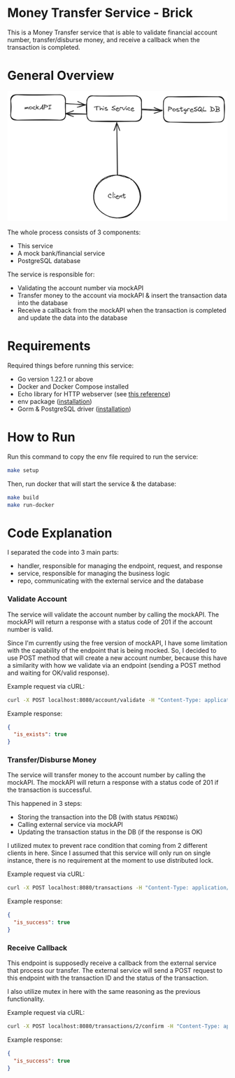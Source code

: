 # Money Transfer Service - Brick

This is a Money Transfer service that is able to validate financial account number, transfer/disburse money, and receive a callback when the transaction is completed.

# General Overview

![General Overview](overview.png)

The whole process consists of 3 components:
- This service
- A mock bank/financial service
- PostgreSQL database

The service is responsible for:
- Validating the account number via mockAPI
- Transfer money to the account via mockAPI & insert the transaction data into the database
- Receive a callback from the mockAPI when the transaction is completed and update the data into the database

# Requirements

Required things before running this service:
- Go version 1.22.1 or above
- Docker and Docker Compose installed
- Echo library for HTTP webserver (see [this reference](https://echo.labstack.com/docs/quick-start))
- env package ([installation](https://github.com/caarlos0/env?tab=readme-ov-file#example))
- Gorm & PostgreSQL driver ([installation](https://gorm.io/docs/index.html))

# How to Run

Run this command to copy the env file required to run the service:
```bash
make setup
```

Then, run docker that will start the service & the database:
```bash
make build
make run-docker
```

# Code Explanation

I separated the code into 3 main parts:
- handler, responsible for managing the endpoint, request, and response
- service, responsible for managing the business logic
- repo, communicating with the external service and the database

### Validate Account

The service will validate the account number by calling the mockAPI. The mockAPI will return a response with a status code of 201 if the account number is valid.

Since I'm currently using the free version of mockAPI, I have some limitation with the capability of the endpoint that is being mocked. So, I decided to use POST method that will create a new account number, because this have a similarity with how we validate via an endpoint (sending a POST method and waiting for OK/valid response).

Example request via cURL:
```bash
curl -X POST localhost:8080/account/validate -H "Content-Type: application/json"  -d '{"account_number":50234,"name":"Tjandra"}' -v
```

Example response:
```json
{
  "is_exists": true
}
```

### Transfer/Disburse Money

The service will transfer money to the account number by calling the mockAPI. The mockAPI will return a response with a status code of 201 if the transaction is successful.

This happened in 3 steps:
- Storing the transaction into the DB (with status `PENDING`)
- Calling external service via mockAPI
- Updating the transaction status in the DB (if the response is OK)

I utilized mutex to prevent race condition that coming from 2 different clients in here. Since I assumed that this service will only run on single instance, there is no requirement at the moment to use distributed lock.

Example request via cURL:
```bash
curl -X POST localhost:8080/transactions -H "Content-Type: application/json" -d '{"account_number":500, "amount":5000}' -v
```

Example response:
```json
{
  "is_success": true
}
```

### Receive Callback

This endpoint is supposedly receive a callback from the external service that process our transfer. The external service will send a POST request to this endpoint with the transaction ID and the status of the transaction.

I also utilize mutex in here with the same reasoning as the previous functionality.

Example request via cURL:
```bash
curl -X POST localhost:8080/transactions/2/confirm -H "Content-Type: application/json" -d '{"is_success":true}' -v
```

Example response:
```json
{
  "is_success": true
}
```
